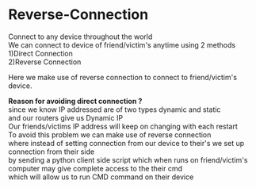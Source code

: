 # Reverse-Connection <br>
Connect to any device throughout the world <br>
We can connect to  device of friend/victim's anytime using 2 methods<br>
1)Direct Connection<br>
2)Reverse Connection<br>

Here we make use of reverse connection to connect to friend/victim's device.<br>

<b> Reason for avoiding direct connection ? </b><br>
since we know IP addressed are of two types  dynamic and static<br>
and our routers give us Dynamic IP <br>
Our friends/victims IP address will keep on changing with each restart<br>
To avoid this problem we can make use of reverse connection<br>
where instead of setting connection from our device to their's we set up connection from their side<br>
by sending a python client side script which when runs on friend/victim's computer may give complete access to the their cmd<br>
which will allow us to run CMD command on their device<br>




